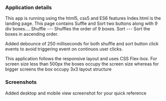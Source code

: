 ### Application details
This app is running using the html5, css5 and ES6 features
Index.html is the landing page.
This page contains Suffle and Sort two buttons along with 9 div boxes....
Shuffle --- Shuffles the order of 9 boxes.
Sort --- Sort the boxes in ascending order.

Added debounce of 250 milliseconds for both shuffle and sort button click events to avoid triggering event on continuos user clicks.

This application follows the responsive layout and uses CSS Flex-box.
For screen size less than 500px the boxes occupy the screen size
whereas for bigger screens the box occupy 3x3 layout structure

### Screenshots
Added desktop and mobile view screenshot for your quick reference